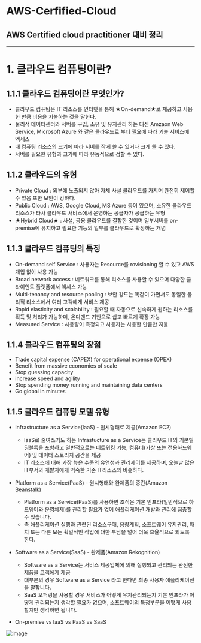 # AWS-Cerfified-Cloud
## AWS Certified cloud practitioner 대비 정리


---

# 1. 클라우드 컴퓨팅이란?

## 1.1.1 클라우드 컴퓨팅이란 무엇인가?
  * 클라우드 컴퓨팅은 IT 리소스를 인터넷을 통해 ★On-demand★로 제공하고 사용한 만큼 비용을 지불하는 것을 말한다.
  * 물리적 데이터센터와 서버를 구입, 소유 및 유지관리 하는 대신 Amzaon Web Service, Microsoft Azure 와 같은 클라우드로 부터 필요에 따라 기술 서비스에 엑세스
  * 내 컴퓨팅 리소스의 크기에 따라 서버를 작게 쓸 수 있거나 크게 쓸 수 있다.
  * 서버를 필요한 유형과 크기에 따라 유동적으로 정할 수 있다.
  
## 1.1.2 클라우드의 유형
  * Private Cloud : 외부에 노출되지 않아 자체 사설 클라우드를 가지며 완전히 제어할 수 있음 또한 보안이 강하다.
  * Public Cloud : AWS, Google Cloud, MS Azure 등이 있으며, 소유한 클라우드 리소스가 타사 클라우드 서비스에서 운영하는 공급자가 공급하는 유형
  * ★Hybrid Cloud★ : 사설, 공용 클라우드를 결합한 것이며 일부서버를 on-premise에 유지하고 필요한 기능의 일부를 클라우드로 확장하는 개념
  
  
## 1.1.3 클라우드 컴퓨팅의 특징
  * On-demand self Service : 사용자는 Resource를 rovisioning 할 수 있고 AWS 개입 없이 사용 가능
  * Broad network access : 네트워크를 통해 리소스를 사용할 수 있으며 다양한 클라이언트 플랫폼에서 액세스 가능
  * Multi-tenancy and resource pooling : 보안 강도는 똑같이 가면서도 동일한 물리적 리소스에서 여러 고객에게 서비스 제공
  * Rapid elasticity and scalability : 필요할 때 자동으로 신속하게 원하는 리소스를 획득 및 처리가 가능하며, 온디맨드 기반으로 쉽고 빠르게 확장 가능
  * Measured Service : 사용량이 측정되고 사용자는 사용한 만큼만 지불

## 1.1.4 클라우드 컴퓨팅의 장점
 * Trade capital expense (CAPEX) for operational expense (OPEX)
 * Benefit from massive economies of scale
 * Stop guessing capacity
 * increase speed and agility
 * Stop spending money running and maintaining data centers
 * Go global in minutes

## 1.1.5 클라우드 컴퓨팅 모델 유형
 * Infrastructure as a Service(IaaS) - 원시형태로 제공(Amazon EC2)
  
   - IaaS로 줄여쓰기도 하는 Infrastucture as a Service는 클라우드 IT의 기본빌딩블록을 포함하고 일반적으로는 네트워킹 기능, 컴퓨터(가상 또는 전용하드웨어) 및 데이터 스토리지 공간을 제공
   - IT 리소스에 대해 가장 높은 수준의 유연성과 관리제어를 제공하며, 오늘날 많은 IT부서와 개발자에게 익숙한 기존 IT리소스와 비슷하다.
 
 * Platform as a Service(PaaS) - 원시형태와 완제품의 중간(Amazon Beanstalk)
 
   - Platform as a Service(PaaS)를 사용하면 조직은 기본 인프라(일반적으로 하드웨어와 운영체제)를 관리할 필요가 없어 애플리케이션 개발과 관리에 집중할 수 있습니다.
   - 즉 애플리케이션 실행과 관련된 리소스구매, 용량계획, 소프트웨어 유지관리, 패치 또는 다른 모든 획일적인 작업에 대한 부담을 덜어 더욱 효율적으로 되도록 한다.
 
 * Software as a Service(SaaS) - 완제품(Amazon Rekognition)
 
   - Software as a Service는 서비스 제공업체에 의해 실행되고 관리되는 완전한 제품을 고객에게 제공
   - 대부분의 경우 Software as a Service 라고 한다면 최종 사용자 애플리케이션을 말합니다.
   - SaaS 오퍼링을 사용할 경우 서비스가 어떻게 유지관리되는지 기본 인프라가 어떻게 관리되는지 생각할 필요가 없으며, 소프트웨어의 특정부분을 어떻게 사용할지만 생각하면 됩니다.
   
 * On-premise vs IaaS vs PaaS vs SaaS
 
 ![image](https://user-images.githubusercontent.com/44853842/178099773-d4249efe-f9af-402f-bb34-c34a156dcfc0.png)



 
  
  
  
  
  




